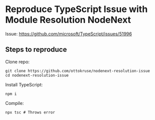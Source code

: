 # Reproduce TypeScript Issue with Module Resolution NodeNext

Issue: https://github.com/microsoft/TypeScript/issues/51996

## Steps to reproduce

Clone repo:

```shell
git clone https://github.com/ottokruse/nodenext-resolution-issue
cd nodenext-resolution-issue
```

Install TypeScript:

```shell
npm i
```

Compile:

```shell
npx tsc # Throws error
```
